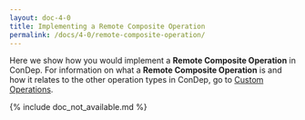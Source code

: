 ```yaml
---
layout: doc-4-0
title: Implementing a Remote Composite Operation
permalink: /docs/4-0/remote-composite-operation/
---
```


Here we show how you would implement a **Remote Composite Operation**
in ConDep. For information on what a **Remote Composite Operation** is
and how it relates to the other operation types in ConDep, go to
[Custom Operations](../custom-operations/#remote-composite-operation).

{% include doc_not_available.md %}
